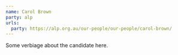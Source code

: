 ```yaml
---
name: Carol Brown
party: alp
urls:
  party: https://alp.org.au/our-people/our-people/carol-brown/
---
```

Some verbiage about the candidate here.
